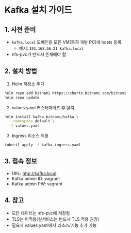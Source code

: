 # Kafka 설치 가이드

## 1. 사전 준비
- `kafka.local` 도메인을 모든 VM(특히 개발 PC)에 hosts 등록
  - 예시: `192.168.56.21 kafka.local`
- nfs-pvc가 반드시 존재해야 함

## 2. 설치 방법

1. Helm 저장소 추가
```bash
helm repo add bitnami https://charts.bitnami.com/bitnami
helm repo update
```

2. values.yaml 커스터마이즈 후 설치
```bash
helm install kafka bitnami/kafka \
  --namespace default \
  -f values.yaml
```

3. Ingress 리소스 적용
```bash
kubectl apply -f kafka-ingress.yaml
```

## 3. 접속 정보
- URL: http://kafka.local
- Kafka admin ID: vagrant
- Kafka admin PW: vagrant

## 4. 참고
- 모든 데이터는 nfs-pvc에 저장됨
- TLS는 미적용(실서비스는 반드시 TLS 적용 권장)
- 필요시 values.yaml에서 리소스/기능 추가 가능
